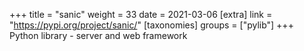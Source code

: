 +++
title = "sanic"
weight = 33
date = 2021-03-06
[extra]
link = "https://pypi.org/project/sanic/"
[taxonomies]
groups = ["pylib"]
+++
Python library - server and web framework

